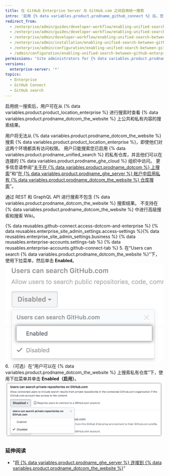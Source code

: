 ```yaml
---
title: 在 GitHub Enterprise Server 与 GitHub.com 之间启用统一搜索
intro: '启用 {% data variables.product.prodname_github_connect %} 后，您可以允许从 {% data variables.product.product_location_enterprise %} 搜索 {% data variables.product.prodname_dotcom_the_website %}。'
redirect_from:
  - /enterprise/admin/guides/developer-workflow/enabling-unified-search-between-github-enterprise-and-github-com/
  - /enterprise/admin/guides/developer-workflow/enabling-unified-search-between-github-enterprise-server-and-github-com/
  - /enterprise/admin/developer-workflow/enabling-unified-search-between-github-enterprise-server-and-githubcom/
  - /enterprise/admin/installation/enabling-unified-search-between-github-enterprise-server-and-githubcom
  - /enterprise/admin/configuration/enabling-unified-search-between-github-enterprise-server-and-githubcom
  - /admin/configuration/enabling-unified-search-between-github-enterprise-server-and-githubcom
permissions: 'Site administrators for {% data variables.product.prodname_ghe_server %} who are also owners of the connected {% data variables.product.prodname_ghe_cloud %} organization or enterprise account can enable unified search between {% data variables.product.prodname_ghe_server %} and {% data variables.product.prodname_dotcom_the_website %}.'
versions:
  enterprise-server: '*'
topics:
  - Enterprise
  - GitHub Connect
  - GitHub search
---
```

启用统一搜索后，用户可在从 {% data variables.product.product_location_enterprise %} 进行搜索时查看 {% data variables.product.prodname_dotcom_the_website %} 上公共和私有内容的搜索结果。

用户将无法从 {% data variables.product.prodname_dotcom_the_website %} 搜索 {% data variables.product.product_location_enterprise %}，即使他们对这两个环境都具有访问权限。 用户只能搜索您已启用 {% data variables.product.prodname_unified_search %} 的私有仓库，并且他们可以在连接的 {% data variables.product.prodname_ghe_cloud %} 组织中访问。 更多信息请参阅“[关于在 {% data variables.product.prodname_dotcom %} 上搜索](/articles/about-searching-on-github/#searching-across-github-enterprise-and-githubcom-simultaneously)”和“[在 {% data variables.product.prodname_ghe_server %} 帐户中启用私有 {% data variables.product.prodname_dotcom_the_website %} 仓库搜索](/articles/enabling-private-github-com-repository-search-in-your-github-enterprise-server-account)”。

通过 REST 和 GraphQL API 进行搜索不包含 {% data variables.product.prodname_dotcom_the_website %} 搜索结果。 不支持在 {% data variables.product.prodname_dotcom_the_website %} 中进行高级搜索和搜索 Wiki。

{% data reusables.github-connect.access-dotcom-and-enterprise %}
{% data reusables.enterprise_site_admin_settings.access-settings %}{% data reusables.enterprise_site_admin_settings.business %}
{% data reusables.enterprise-accounts.settings-tab %}
{% data reusables.enterprise-accounts.github-connect-tab %}
5. 在“Users can search {% data variables.product.prodname_dotcom_the_website %}”下，使用下拉菜单，然后单击 **Enabled**。 ![在搜索 GitHub.com 下拉菜单中启用搜索选项](/assets/images/enterprise/site-admin-settings/github-dotcom-enable-search.png)
6. （可选）在“用户可以在 {% data variables.product.prodname_dotcom_the_website %} 上搜索私有仓库”下，使用下拉菜单并单击 **Enabled（启用）**。 ![在搜索 GitHub.com 下拉菜单中启用私有仓库搜索选项](/assets/images/enterprise/site-admin-settings/enable-private-search.png)

### 延伸阅读

- "[将 {% data variables.product.prodname_ghe_server %} 连接到 {% data variables.product.prodname_dotcom_the_website %}](/enterprise/admin/guides/developer-workflow/connecting-github-enterprise-server-to-github-com)"
